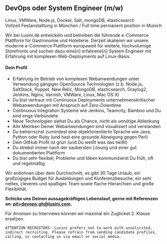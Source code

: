 ## DevOps oder System Engineer (m/w)
Linux, VMWare, Node.js, Docker, Salt, mongoDB, elasticsearch  
Vollzeit Festanstalltung in München / Full time permanent position in Munich

Wir bei Lusini.de entwickeln und betreiben die führende e-Commerce Plattform für Gastronomie und Hotellerie. Derzeit skalieren wir unsere moderne e-Commerce Plattform europaweit für weitere, hochvolumige Storefronts und suchen dazu eine[n] erfahrene[n] System Engineer mit Erfahrung mit komplexen Web-Deployments auf Linux-Basis.

#### Dein Profil
* Erfahrung im Betrieb von komplexen Webanwendungen unter Verwendung gängiger OpenSource Technologien (z.b. Node.js, SaltStack, Puppet, New Relic, MongoDB, elasticsearch, Graylog2, Jenkins, Nginx, Varnish, VMWare, Linux, Mac OS X) 
* Du bist vertraut mit Continuous Deployments unternehmenskritischer Webanwendungen mit Anspruch auf Zero-Downtime
* Continuous Integration Systeme wie Jenkins, Teamcity, Bamboo und Du sind enge Verbündete
* Neue Technologien siehst Du als Chance, nicht als unnötige Ablenkung
* Alle Metriken Deiner Webanwendungen sind visualisiert und verstanden 
* Du beherrschst zumindest eine objektorientierte Sprache wie Java, Python oder Ruby (und hast eine gesunde Abneigung gegen Perl)
* Dein GitHub Profil ist grün (und Du weißt was das heißt)
* Du strebst immer nach der saubersten Lösung und einer gut dokumentierten Plattform
* Du bist sehr flexibel, Probleme und Ideen kommunizierst Du früh, oft und regelmäßig

Wir entlohnen über dem Durchschnitt, es gibt 30 Tage Urlaub, ein großzügiges Budget für Ausbildungen und Konferenzbesuche, ein sehr nettes, cleveres und spaßiges Team sowie flache Hierarchien und große Flexibilität.

**Schicke uns Deinen aussagekräftigen Lebenslauf, gerne mit Referenzen an:
pit+devops.gh@lusini.com.** 

Für Anreisen zu Interviews können wir maximal ein Zugticket 2. Klasse ersetzen.  

```
ATTENTION RECRUITERS: Lusini prefers not to work with unsolicited, indirect recruiting. Please refrain from sending candidate profiles, calling, or contacting us via email or social media.
```